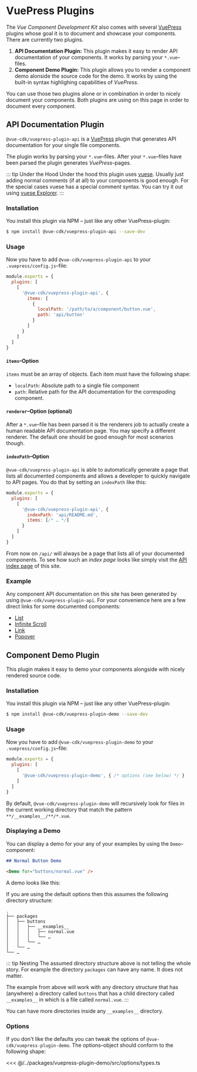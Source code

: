 # VuePress Plugins
The *Vue Component Development Kit* also comes with several [VuePress](https://v1.vuepress.vuejs.org/guide/) plugins whose goal it is to document and showcase your components. There are currently two plugins.

1. **API Documentation Plugin:** This plugin makes it easy to render API documentation of your components. It works by parsing your `*.vue`–files.
2. **Component Demo Plugin:** This plugin allows you to render a component demo alonside the source code for the demo. It works by using the built-in syntax highlighing capabilities of *VuePress*.

You can use those two plugins alone or in combination in order to nicely document your components. Both plugins are using on this page in order to document every component.

## API Documentation Plugin
`@vue-cdk/vuepress-plugin-api` is a [VuePress](https://v1.vuepress.vuejs.org/guide/) plugin that generates API documentation for your single file components.

The plugin works by parsing your `*.vue`–files. After your `*.vue`–files have been parsed the plugin generates *VuePress*–pages.

::: tip Under the Hood
 Under the hood this plugin uses [vuese](https://github.com/shuidi-fed/vuese). Usually just adding normal comments (if at all) to your components is good enough. For the special cases vuese has a special comment syntax. You can try it out using [vuese Explorer](https://vuese.github.io/vuese-explorer/).
:::

### Installation
You install this plugin via NPM – just like any other VuePress–plugin:

```sh
$ npm install @vue-cdk/vuepress-plugin-api --save-dev
```

### Usage
Now you have to add `@vue-cdk/vuepress-plugin-api` to your `.vuepress/config.js`–file:

```js
module.exports = {
  plugins: [
    [
      '@vue-cdk/vuepress-plugin-api', {
        items: [
          {
            localPath: '/path/to/a/component/button.vue',
            path: 'api/button'
          }
        ]
      }
    ]
  ]
}
```



#### `items`–Option
`items` must be an array of objects. Each item must have the following shape:

- `localPath`: Absolute path to a single file component
- `path`: Relative path for the API documentation for the correspoding component.

#### `renderer`–Option (optional)
After a `*.vue`–file has been parsed it is the renderers job to actually create a human readable API documentation page. You may specify a different renderer. The default one should be good enough for most scenarios though.

#### `indexPath`–Option
`@vue-cdk/vuepress-plugin-api` is able to automatically generate a page that lists all documented components and allows a developer to quickly navigate to API pages. You do that by setting an `indexPath` like this:

```js
module.exports = {
  plugins: [
    [
      '@vue-cdk/vuepress-plugin-api', {
        indexPath: 'api/README.md',
        items: [/* … */]
      }
    ]
  ]
}
```

From now on `/api/` will always be a page that lists all of your documented components. To see how such an *index page* looks like simply visit the [API index page](/api/) of this site.

### Example
Any component API documentation on this site has been generated by using `@vue-cdk/vuepress-plugin-api`. For your convenience here are a few direct links for some documented components:

- [List](/api/list)
- [Infinite Scroll](/api/infinite-scroll)
- [Link](/api/link)
- [Popover](/api/popover)

## Component Demo Plugin
This plugin makes it easy to demo your components alongside with nicely rendered source code.

### Installation
You install this plugin via NPM – just like any other VuePress–plugin:

```sh
$ npm install @vue-cdk/vuepress-plugin-demo --save-dev
```

### Usage
Now you have to add `@vue-cdk/vuepress-plugin-demo` to your `.vuepress/config.js`–file:

```js
module.exports = {
  plugins: [
    [
      '@vue-cdk/vuepress-plugin-demo', { /* options (see below) */ }
    ]
  ]
}
```

By default, `@vue-cdk/vuepress-plugin-demo` will recursively look for files in the current working directory that match the pattern  `**/__examples__/**/*.vue`.

### Displaying a Demo
You can display a demo for your any of your examples by using the `Demo`–component:

```md
## Normal Button Demo

<Demo for="buttons/normal.vue" />
```

A demo looks like this:

<Demo for="popover/theme/clean" />

If you are using the default options then this assumes the following directory structure:

```
.
├── packages
│   ├── buttons
│   │   ├── __examples__
│   │   │   ├── normal.vue
│   │   │   └── …
│   │   └── …
│   └── …
└── …
```

::: tip Nesting
The assumed directory structure above is not telling the whole story. For example the directory `packages` can have any name. It does not matter.

The example from above will work with any directory structure that has (anywhere) a directory called `buttons` that has a child directory called `__examples__` in which is a file called `normal.vue`.
:::

You can have more directories inside any `__examples__` directory.

### Options
If you don't like the defaults you can tweak the options of `@vue-cdk/vuepress-plugin-demo`. The options–object should conform to the following shape:

<<< @/../packages/vuepress-plugin-demo/src/options/types.ts

